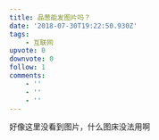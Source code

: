 ```yaml
---
title: 品葱能发图片吗？
date: '2018-07-30T19:22:50.930Z'
tags:
    - 互联网
upvote: 0
downvote: 0
follow: 1
comments:
    - ''
    - ''
    - ''
---
```


好像这里没看到图片，什么图床没法用啊
